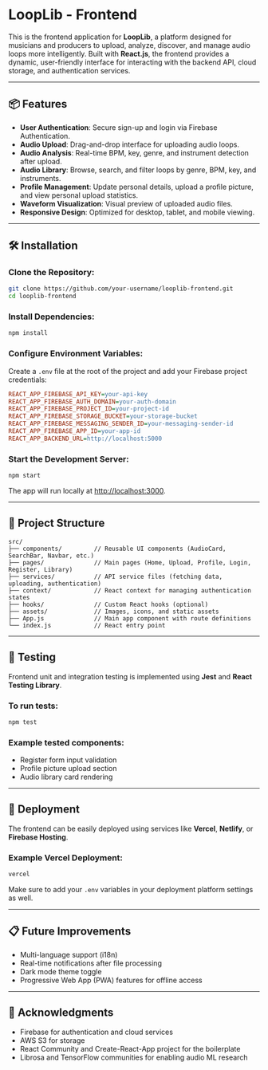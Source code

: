 # LoopLib - Frontend

This is the frontend application for **LoopLib**, a platform designed for musicians and producers to upload, analyze, discover, and manage audio loops more intelligently. Built with **React.js**, the frontend provides a dynamic, user-friendly interface for interacting with the backend API, cloud storage, and authentication services.

---

## 📦 Features

- **User Authentication**: Secure sign-up and login via Firebase Authentication.
- **Audio Upload**: Drag-and-drop interface for uploading audio loops.
- **Audio Analysis**: Real-time BPM, key, genre, and instrument detection after upload.
- **Audio Library**: Browse, search, and filter loops by genre, BPM, key, and instruments.
- **Profile Management**: Update personal details, upload a profile picture, and view personal upload statistics.
- **Waveform Visualization**: Visual preview of uploaded audio files.
- **Responsive Design**: Optimized for desktop, tablet, and mobile viewing.

---

## 🛠️ Installation

### Clone the Repository:
```bash
git clone https://github.com/your-username/looplib-frontend.git
cd looplib-frontend
```

### Install Dependencies:
```bash
npm install
```

### Configure Environment Variables:
Create a `.env` file at the root of the project and add your Firebase project credentials:

```ini
REACT_APP_FIREBASE_API_KEY=your-api-key
REACT_APP_FIREBASE_AUTH_DOMAIN=your-auth-domain
REACT_APP_FIREBASE_PROJECT_ID=your-project-id
REACT_APP_FIREBASE_STORAGE_BUCKET=your-storage-bucket
REACT_APP_FIREBASE_MESSAGING_SENDER_ID=your-messaging-sender-id
REACT_APP_FIREBASE_APP_ID=your-app-id
REACT_APP_BACKEND_URL=http://localhost:5000
```

### Start the Development Server:
```bash
npm start
```
The app will run locally at [http://localhost:3000](http://localhost:3000).

---

## 📂 Project Structure

```
src/
├── components/         // Reusable UI components (AudioCard, SearchBar, Navbar, etc.)
├── pages/              // Main pages (Home, Upload, Profile, Login, Register, Library)
├── services/           // API service files (fetching data, uploading, authentication)
├── context/            // React context for managing authentication states
├── hooks/              // Custom React hooks (optional)
├── assets/             // Images, icons, and static assets
├── App.js              // Main app component with route definitions
└── index.js            // React entry point
```

---

## 🧪 Testing

Frontend unit and integration testing is implemented using **Jest** and **React Testing Library**.

### To run tests:
```bash
npm test
```

### Example tested components:
- Register form input validation
- Profile picture upload section
- Audio library card rendering

---

## 🚀 Deployment

The frontend can be easily deployed using services like **Vercel**, **Netlify**, or **Firebase Hosting**.

### Example Vercel Deployment:
```bash
vercel
```
Make sure to add your `.env` variables in your deployment platform settings as well.

---

## 📋 Future Improvements

- Multi-language support (i18n)
- Real-time notifications after file processing
- Dark mode theme toggle
- Progressive Web App (PWA) features for offline access

---

## 🤝 Acknowledgments

- Firebase for authentication and cloud services
- AWS S3 for storage
- React Community and Create-React-App project for the boilerplate
- Librosa and TensorFlow communities for enabling audio ML research
